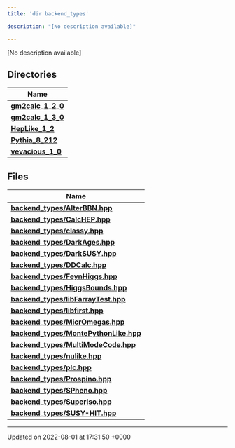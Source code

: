 ```yaml
---
title: 'dir backend_types'

description: "[No description available]"

---
```







[No description available]

## Directories

| Name           |
| -------------- |
| **[gm2calc_1_2_0](/documentation/code/gambit_sphinxfiles/dir_3882af314fbae13225da1aacf68a32d3/#dir-gm2calc-1-2-0)**  |
| **[gm2calc_1_3_0](/documentation/code/gambit_sphinxfiles/dir_e3ec43b41a0f060c1c56e88f55222135/#dir-gm2calc-1-3-0)**  |
| **[HepLike_1_2](/documentation/code/gambit_sphinxfiles/dir_6fccc6c9828a1b32c79249090280a5fa/#dir-heplike-1-2)**  |
| **[Pythia_8_212](/documentation/code/gambit_sphinxfiles/dir_f6265655d4928eb9f90e439e34e335a8/#dir-pythia-8-212)**  |
| **[vevacious_1_0](/documentation/code/gambit_sphinxfiles/dir_f1f2e6ca6d947d21943ec8ed42424e5a/#dir-vevacious-1-0)**  |

## Files

| Name           |
| -------------- |
| **[backend_types/AlterBBN.hpp](/documentation/code/gambit_sphinxfiles/alterbbn_8hpp/#file-alterbbn.hpp)**  |
| **[backend_types/CalcHEP.hpp](/documentation/code/gambit_sphinxfiles/calchep_8hpp/#file-calchep.hpp)**  |
| **[backend_types/classy.hpp](/documentation/code/gambit_sphinxfiles/classy_8hpp/#file-classy.hpp)**  |
| **[backend_types/DarkAges.hpp](/documentation/code/gambit_sphinxfiles/darkages_8hpp/#file-darkages.hpp)**  |
| **[backend_types/DarkSUSY.hpp](/documentation/code/gambit_sphinxfiles/darksusy_8hpp/#file-darksusy.hpp)**  |
| **[backend_types/DDCalc.hpp](/documentation/code/gambit_sphinxfiles/ddcalc_8hpp/#file-ddcalc.hpp)**  |
| **[backend_types/FeynHiggs.hpp](/documentation/code/gambit_sphinxfiles/feynhiggs_8hpp/#file-feynhiggs.hpp)**  |
| **[backend_types/HiggsBounds.hpp](/documentation/code/gambit_sphinxfiles/higgsbounds_8hpp/#file-higgsbounds.hpp)**  |
| **[backend_types/libFarrayTest.hpp](/documentation/code/gambit_sphinxfiles/libfarraytest_8hpp/#file-libfarraytest.hpp)**  |
| **[backend_types/libfirst.hpp](/documentation/code/gambit_sphinxfiles/libfirst_8hpp/#file-libfirst.hpp)**  |
| **[backend_types/MicrOmegas.hpp](/documentation/code/gambit_sphinxfiles/micromegas_8hpp/#file-micromegas.hpp)**  |
| **[backend_types/MontePythonLike.hpp](/documentation/code/gambit_sphinxfiles/montepythonlike_8hpp/#file-montepythonlike.hpp)**  |
| **[backend_types/MultiModeCode.hpp](/documentation/code/gambit_sphinxfiles/multimodecode_8hpp/#file-multimodecode.hpp)**  |
| **[backend_types/nulike.hpp](/documentation/code/gambit_sphinxfiles/nulike_8hpp/#file-nulike.hpp)**  |
| **[backend_types/plc.hpp](/documentation/code/gambit_sphinxfiles/plc_8hpp/#file-plc.hpp)**  |
| **[backend_types/Prospino.hpp](/documentation/code/gambit_sphinxfiles/prospino_8hpp/#file-prospino.hpp)**  |
| **[backend_types/SPheno.hpp](/documentation/code/gambit_sphinxfiles/spheno_8hpp/#file-spheno.hpp)**  |
| **[backend_types/SuperIso.hpp](/documentation/code/gambit_sphinxfiles/superiso_8hpp/#file-superiso.hpp)**  |
| **[backend_types/SUSY-HIT.hpp](/documentation/code/gambit_sphinxfiles/susy-hit_8hpp/#file-susy-hit.hpp)**  |






-------------------------------

Updated on 2022-08-01 at 17:31:50 +0000
